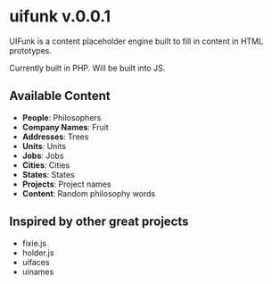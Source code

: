 # uifunk v.0.0.1
UIFunk is a content placeholder engine built to fill in content in HTML prototypes.

Currently built in PHP. Will be built into JS.

## Available Content
- **People**: Philosophers
- **Company Names**: Fruit
- **Addresses**: Trees
- **Units**: Units
- **Jobs**: Jobs
- **Cities**: Cities
- **States**: States
- **Projects**: Project names
- **Content**: Random philosophy words

## Inspired by other great projects
- fixie.js
- holder.js
- uifaces
- uinames